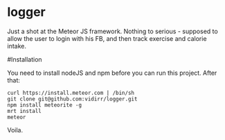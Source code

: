logger
======
Just a shot at the Meteor JS framework.
Nothing to serious - supposed to allow the user to login with his FB, and then track exercise and calorie intake.

#Installation

You need to install nodeJS and npm before you can run this project.
After that:

    curl https://install.meteor.com | /bin/sh
    git clone git@github.com:vidirr/logger.git
    npm install meteorite -g
    mrt install
    meteor
    
Voila.
